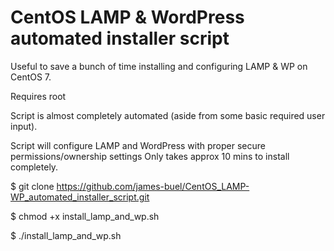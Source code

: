 # CentOS LAMP & WordPress automated installer script
Useful to save a bunch of time installing and configuring LAMP & WP on CentOS 7.

Requires root

Script is almost completely automated (aside from some basic required user input).

Script will configure LAMP and WordPress with proper secure permissions/ownership settings
Only takes approx 10 mins to install completely.


$ git clone https://github.com/james-buel/CentOS_LAMP-WP_automated_installer_script.git

$ chmod +x install_lamp_and_wp.sh

$ ./install_lamp_and_wp.sh

